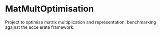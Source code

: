 # MatMultOptimisation
Project to optimise matrix multiplication and representation, benchmarking against the accelerate framework.
